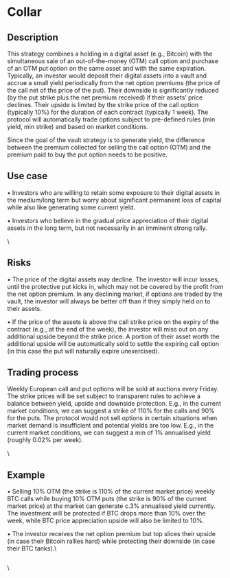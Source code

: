 # Collar

## Description

This strategy combines a holding in a digital asset (e.g., Bitcoin) with the simultaneous sale of an out-of-the-money (OTM) call option and purchase of an OTM put option on the same asset and with the same expiration. Typically, an investor would deposit their digital assets into a vault and accrue a small yield periodically from the net option premiums (the price of the call net of the price of the put). Their downside is significantly reduced (by the put strike plus the net premium received) if their assets’ price declines. Their upside is limited by the strike price of the call option (typically 10%) for the duration of each contract (typically 1 week). The protocol will automatically trade options subject to pre-defined rules (min yield, min strike) and based on market conditions.



Since the goal of the vault strategy is to generate yield, the difference between the premium collected for selling the call option (OTM) and the premium paid to buy the put option needs to be positive.



## Use case

&#x20;   • Investors who are willing to retain some exposure to their digital assets in the medium/long term but worry about significant permanent loss of capital while also like generating some current yield.

&#x20;   • Investors who believe in the gradual price appreciation of their digital assets in the long term, but not necessarily in an imminent strong rally.

\


## Risks

&#x20;   • The price of the digital assets may decline. The investor will incur losses, until the protective put kicks in, which may not be covered by the profit from the net option premium. In any declining market, if options are traded by the vault, the investor will always be better off than if they simply held on to their assets.

&#x20;   • If the price of the assets is above the call strike price on the expiry of the contract (e.g., at the end of the week), the investor will miss out on any additional upside beyond the strike price. A portion of their asset worth the additional upside will be automatically sold to settle the expiring call option (in this case the put will naturally expire unexercised).



## Trading process

Weekly European call and put options will be sold at auctions every Friday. The strike prices will be set subject to transparent rules to achieve a balance between yield, upside and downside protection. E.g., in the current market conditions, we can suggest a strike of 110% for the calls and 90% for the puts. The protocol would not sell options in certain situations when market demand is insufficient and potential yields are too low. E.g., in the current market conditions, we can suggest a min of 1% annualised yield (roughly 0.02% per week).

\


## Example

&#x20;   • Selling 10% OTM (the strike is 110% of the current market price) weekly BTC calls while buying 10% OTM puts (the strike is 90% of the current market price) at the market can generate c.3% annualised yield currently. The investment will be protected if BTC drops more than 10% over the week, while BTC price appreciation upside will also be limited to 10%.

&#x20;   • The investor receives the net option premium but top slices their upside (in case their Bitcoin rallies hard) while protecting their downside (in case their BTC tanks).\


<img src="https://lh4.googleusercontent.com/wTF4VNGh2HG96md0vrYaI8thL44YFmcAljdc_ldqrfXHgB6wYd7O4woxqgdz7iXute0qoFM4_nkjysn02HT6JFvO0m-M_tbtCIcRBKrRBo8kwpovkSZZx5gdO-Lyg3S_hOXQSPdR21e_V8WGsOKiAqw" alt="" data-size="original">



\
